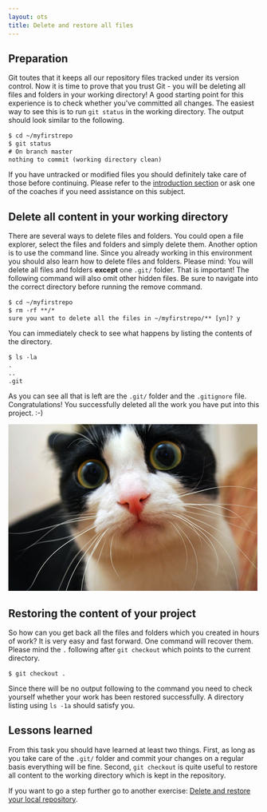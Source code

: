 ```yaml
---
layout: ots
title: Delete and restore all files
---
```


## Preparation

Git toutes that it keeps all our repository files tracked under its version control. 
Now it is time to prove that you trust Git - you will be deleting all 
files and folders in your working directory! A good starting point for 
this experience is to check whether you've committed all changes. The easiest 
way to see this is to run `git status` in the working directory. The 
output should look similar to the following.

    $ cd ~/myfirstrepo
    $ git status
    # On branch master
    nothing to commit (working directory clean)

If you have untracked or modified files you should definitely take care 
of those before continuing. Please refer to the 
[introduction section](core/first-repo.html) or ask one of the coaches 
if you need assistance on this subject.

## Delete all content in your working directory

There are several ways to delete files and folders. You could open a file 
explorer, select the files and folders and simply delete them. Another 
option is to use the command line. Since you already working in this 
environment you should also learn how to delete files and folders. Please 
mind: You will delete all files and folders **except** one `.git/` folder. 
That is important! The following command will also omit other hidden files. 
Be sure to navigate into the correct directory before running the remove 
command.

    $ cd ~/myfirstrepo
    $ rm -rf **/*
    sure you want to delete all the files in ~/myfirstrepo/** [yn]? y

You can immediately check to see what happens by listing the contents of the directory.

    $ ls -la
    .
    ..
    .git

As you can see all that is left are the `.git/` folder and the `.gitignore` file. Congratulations! You successfully deleted all the work you have put into this project. :-)

![A frightened cat](../images/frightened_cat.png)

## Restoring the content of your project

So how can you get back all the files and folders which you created in hours of work? It is very easy and fast forward. One command will recover them. Please mind the `.` following after `git checkout` which points to the current directory.

    $ git checkout .

Since there will be no output following to the command you need to check yourself whether your work has been restored successfully. A directory listing using `ls -1a` should satisfy you.

## Lessons learned

From this task you should have learned at least two things. First, as long as you take care of the `.git/` folder and commit your changes on a regular basis everything will be fine. Second, `git checkout` is quite useful to restore all content to the working directory which is kept in the repository.

If you want to go a step further go to another exercise: [Delete and restore your local repository](delete-restore-repo.html).

